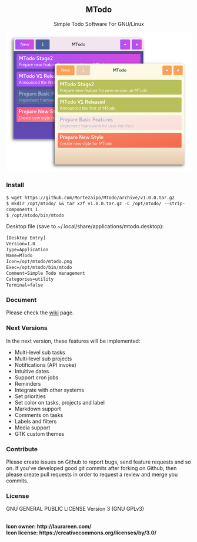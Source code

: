 <div align="center">
     <p style="text-align:center"><h2>MTodo</h2></p>
     <p style="text-align:center">Simple Todo Software For GNU/Linux</p>
     <img src="screenshot.png">
</div>

### Install

```
$ wget https://github.com/Mortezaipo/MTodo/archive/v1.0.0.tar.gz
$ mkdir /opt/mtodo/ && tar xzf v1.0.0.tar.gz -C /opt/mtodo/ --strip-components 1
$ /opt/mtodo/bin/mtodo
```

Desktop file (save to ~/.local/share/applications/mtodo.desktop):

```
[Desktop Entry]
Version=1.0
Type=Application
Name=MTodo
Icon=/opt/mtodo/mtodo.png
Exec=/opt/mtodo/bin/mtodo
Comment=Simple Todo management
Categories=utility
Terminal=false
```

### Document
Please check the <a href="https://github.com/Mortezaipo/MTodo/wiki">wiki</a> page.

### Next Versions
In the next version, these features will be implemented:
* Multi-level sub tasks
* Multi-level sub projects
* Notifications (API invoke)
* Intuitive dates
* Support cron jobs
* Reminders
* Integrate with other systems
* Set priorities
* Set color on tasks, projects and label
* Markdown support
* Comments on tasks
* Labels and filters
* Media support
* GTK custom themes

### Contribute
Please create issues on Github to report bugs, send feature requests and so on. If you've developed good git commits after forking on Github, then please create pull requests in order to request a review and merge you commits.

### License
GNU GENERAL PUBLIC LICENSE Version 3 (GNU GPLv3)

<br>
<strong>Icon owner:<strong> http://laurareen.com/ <br>
<strong>Icon license:</strong> https://creativecommons.org/licenses/by/3.0/
